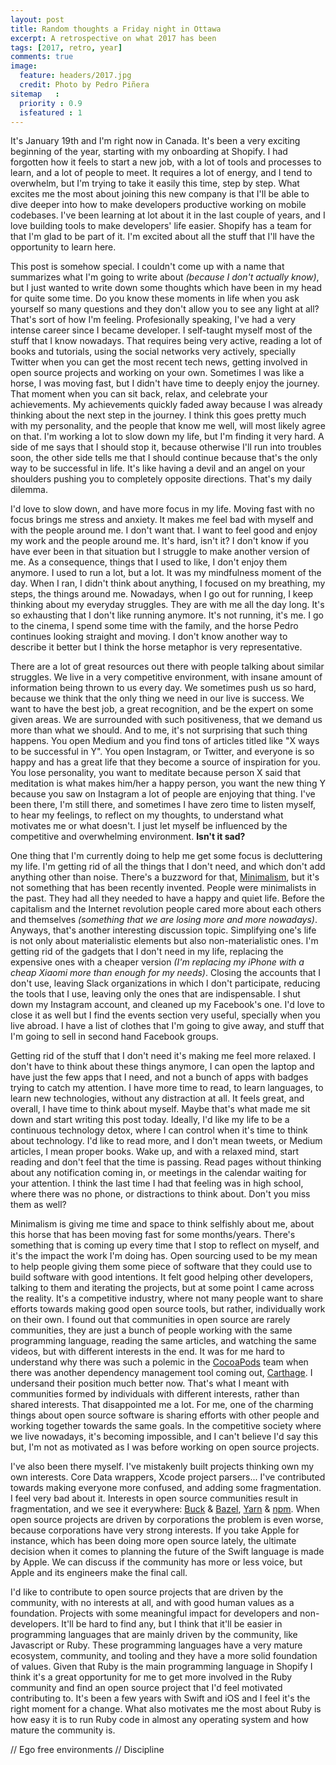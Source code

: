 ```yaml
---
layout: post
title: Random thoughts a Friday night in Ottawa
excerpt: A retrospective on what 2017 has been
tags: [2017, retro, year]
comments: true
image:
  feature: headers/2017.jpg
  credit: Photo by Pedro Piñera
sitemap   :
  priority : 0.9
  isfeatured : 1
---
```


It's January 19th and I'm right now in Canada. It's been a very exciting beginning of the year, starting with my onboarding at Shopify. I had forgotten how it feels to start a new job, with a lot of tools and processes to learn, and a lot of people to meet. It requires a lot of energy, and I tend to overwhelm, but I'm trying to take it easily this time, step by step. What excites me the most about joining this new company is that I'll be able to dive deeper into how to make developers productive working on mobile codebases. I've been learning at lot about it in the last couple of years, and I love building tools to make developers' life easier. Shopify has a team for that I'm glad to be part of it. I'm excited about all the stuff that I'll have the opportunity to learn here.

This post is somehow special. I couldn't come up with a name that summarizes what I'm going to write about *(because I don't actually know)*, but I just wanted to write down some thoughts which have been in my head for quite some time. Do you know these moments in life when you ask yourself so many questions and they don't allow you to see any light at all? That's sort of how I'm feeling. Profesionally speaking, I've had a very intense career since I became developer. I self-taught myself most of the stuff that I know nowadays. That requires being very active, reading a lot of books and tutorials, using the social networks very actively, specially Twitter when you can get the most recent tech news, getting involved in open source projects and working on your own. Sometimes I was like a horse, I was moving fast, but I didn't have time to deeply enjoy the journey. That moment when you can sit back, relax, and celebrate your achievements. My achievements quickly faded away because I was already thinking about the next step in the journey. I think this goes pretty much with my personality, and the people that know me well, will most likely agree on that. I'm working a lot to slow down my life, but I'm finding it very hard. A side of me says that I should stop it, because otherwise I'll run into troubles soon, the other side tells me that I should continue because that's the only way to be successful in life. It's like having a devil and an angel on your shoulders pushing you to completely opposite directions. That's my daily dilemma.

I'd love to slow down, and have more focus in my life. Moving fast with no focus brings me stress and anxiety. It makes me feel bad with myself and with the people around me. I don't want that. I want to feel good and enjoy my work and the people around me. It's hard, isn't it? I don't know if you have ever been in that situation but I struggle to make another version of me. As a consequence, things that I used to like, I don't enjoy them anymore. I used to run a lot, but a lot. It was my mindfulness moment of the day. When I ran, I didn't think about anything, I focused on my breathing, my steps, the things around me. Nowadays, when I go out for running, I keep thinking about my everyday struggles. They are with me all the day long. It's so exhausting that I don't like running anymore. It's not running, it's me. I go to the cinema, I spend some time with the family, and the horse Pedro continues looking straight and moving. I don't know another way to describe it better but I think the horse metaphor is very representative.

There are a lot of great resources out there with people talking about similar struggles. We live in a very competitive environment, with insane amount of information being thrown to us every day. We sometimes push us so hard, because we think that the only thing we need in our live is success. We want to have the best job, a great recognition, and be the expert on some given areas. We are surrounded with such positiveness, that we demand us more than what we should. And to me, it's not surprising that such thing happens. You open Medium and you find tons of articles titled like "X ways to be successful in Y". You open Instagram, or Twitter, and everyone is so happy and has a great life that they become a source of inspiration for you. You lose personality, you want to meditate because person X said that meditation is what makes him/her a happy person, you want the new thing Y because you saw on Instagram a lot of people are enjoying that thing. I've been there, I'm still there, and sometimes I have zero time to listen myself, to hear my feelings, to reflect on my thoughts, to understand what motivates me or what doesn't. I just let myself be influenced by the competitive and overwhelming environment. **Isn't it sad?**

One thing that I'm currently doing to help me get some focus is decluttering my life. I'm getting rid of all the things that I don't need, and which don't add anything other than noise. There's a buzzword for that, [Minimalism](https://www.theminimalists.com/minimalism/), but it's not something that has been recently invented. People were minimalists in the past. They had all they needed to have a happy and quiet life. Before the capitalism and the Internet revolution people cared more about each others and themselves *(something that we are losing more and more nowadays)*. Anyways, that's another interesting discussion topic. Simplifying one's life is not only about materialistic elements but also non-materialistic ones. I'm getting rid of the gadgets that I don't need in my life, replacing the expensive ones with a cheaper version *(I'm replacing my iPhone with a cheap Xiaomi more than enough for my needs)*. Closing the accounts that I don't use, leaving Slack organizations in which I don't participate, reducing the tools that I use, leaving only the ones that are indispensable. I shut down my Instagram account, and cleaned up my Facebook's one. I'd love to close it as well but I find the events section very useful, specially when you live abroad. I have a list of clothes that I'm going to give away, and stuff that I'm going to sell in second hand Facebook groups.

Getting rid of the stuff that I don't need it's making me feel more relaxed. I don't have to think about these things anymore, I can open the laptop and have just the few apps that I need, and not a bunch of apps with badges trying to catch my attention. I have more time to read, to learn languages, to learn new technologies, without any distraction at all. It feels great, and overall, I have time to think about myself. Maybe that's what made me sit down and start writing this post today. Ideally, I'd like my life to be a continuous technology detox, where I can control when it's time to think about technology. I'd like to read more, and I don't mean tweets, or Medium articles, I mean proper books. Wake up, and with a relaxed mind, start reading and don't feel that the time is passing. Read pages without thinking about any notification coming in, or meetings in the calendar waiting for your attention. I think the last time I had that feeling was in high school, where there was no phone, or distractions to think about. Don't you miss them as well?

Minimalism is giving me time and space to think selfishly about me, about this horse that has been moving fast for some months/years. There's something that is coming up every time that I stop to reflect on myself, and it's the impact the work I'm doing has. Open sourcing used to be my mean to help people giving them some piece of software that they could use to build software with good intentions. It felt good helping other developers, talking to them and iterating the projects, but at some point I came across the reality. It's a competitive industry, where not many people want to share efforts towards making good open source tools, but rather, individually work on their own. I found out that communities in open source are rarely communities, they are just a bunch of people working with the same programming language, reading the same articles, and watching the same videos, but with different interests in the end. It was for me hard to understand why there was such a polemic in the [CocoaPods](https://cocoapods.org) team when there was another dependency management tool coming out, [Carthage](https://github.com/carthage). I undersand their position much better now. That's what I meant with communities formed by individuals with different interests, rather than shared interests. That disappointed me a lot. For me, one of the charming things about open source software is sharing efforts with other people and working together towards the same goals. In the competitive society where we live nowadays, it's becoming impossible, and I can't believe I'd say this but, I'm not as motivated as I was before working on open source projects.

I've also been there myself. I've mistakenly built projects thinking own my own interests. Core Data wrappers, Xcode project parsers... I've contributed towards making everyone more confused, and adding some fragmentation. I feel very bad about it. Interests in open source communities result in fragmentation, and we see it everywhere: [Buck](https://buckbuild.com/) & [Bazel](https://bazel.build/), [Yarn](https://yarnpkg.com/en/) & [npm](https://www.npmjs.com/). When open source projects are driven by corporations the problem is even worse, because corporations have very strong interests. If you take Apple for instance, which has been doing more open source lately, the ultimate decision when it comes to planning the future of the Swift language is made by Apple. We can discuss if the community has more or less voice, but Apple and its engineers make the final call.

I'd like to contribute to open source projects that are driven by the community, with no interests at all, and with good human values as a foundation. Projects with some meaningful impact for developers and non-developers. It'll be hard to find any, but I think that it'll be easier in programming languages that are mainly driven by the community, like Javascript or Ruby. These programming languages have a very mature ecosystem, community, and tooling and they have a more solid foundation of values. Given that Ruby is the main programming language in Shopify I think it's a great opportunity for me to get more involved in the Ruby community and find an open source project that I'd feel motivated contributing to. It's been a few years with Swift and iOS and I feel it's the right moment for a change. What also motivates me the most about Ruby is how easy it is to run Ruby code in almost any operating system and how mature the community is.


// Ego free environments
// Discipline